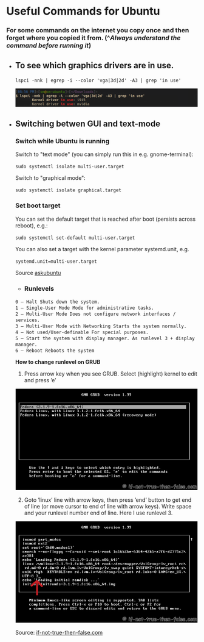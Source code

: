 # Useful Commands for Ubuntu

### For some commands on the internet you copy once and then forget where you copied it from. (^*Always understand the command before running it*)

- ## To see which graphics drivers are in use.

    `lspci -nnk | egrep -i --color 'vga|3d|2d' -A3 | grep 'in use'`


    ![Example](./assets/graphics-drv.png)

- ## Switching betwen GUI and text-mode

    ### Switch while Ubuntu is running
    Switch to "text mode" (you can simply run this in e.g. gnome-terminal):

    `sudo systemctl isolate multi-user.target`
    
    Switch to "graphical mode":

    `sudo systemctl isolate graphical.target`

    ### Set boot target
    You can set the default target that is reached after boot (persists across reboot), e.g.:

    `sudo systemctl set-default multi-user.target`
    
    You can also set a target with the kernel parameter systemd.unit, e.g.

    `systemd.unit=multi-user.target ` 

    Source [askubuntu](https://askubuntu.com/questions/1242965/how-to-disable-gui-in-ubuntu)  

    - ### Runlevels
    ```
    0 – Halt Shuts down the system.
    1 – Single-User Mode Mode for administrative tasks.
    2 – Multi-User Mode Does not configure network interfaces / services.
    3 – Multi-User Mode with Networking Starts the system normally.
    4 – Not used/User-definable For special purposes.
    5 – Start the system with display manager. As runlevel 3 + display manager.
    6 – Reboot Reboots the system
    ```

     **How to change runlevel on GRUB**

     1. Press arrow key when you see GRUB. Select (highlight) kernel to edit and press ’e’

     ![Alt text](./assets/grub-menu.png)

     2. Goto ’linux’ line with arrow keys, then press ’end’ button to get end of line (or move cursor to end of line with arrow keys). Write space and your runlevel number end of line. Here I use runlevel 3.

     ![Alt text](./assets/grub-edit.png)

     Source: [if-not-true-then-false.com](https://www.if-not-true-then-false.com/2012/howto-change-runlevel-on-grub2/)